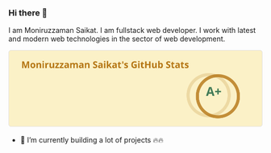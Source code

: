 ### Hi there 👋

I am Moniruzzaman Saikat. I am fullstack web developer. I work with latest and modern web technologies in the sector of web development.

![Stats](./api.svg)

- 🔭 I’m currently building a lot of projects 🔥🔥

